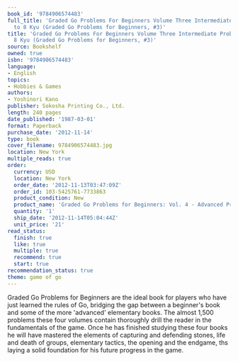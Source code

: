 ```yaml
---
book_id: '9784906574483'
full_title: 'Graded Go Problems For Beginners Volume Three Intermediate Problems 15
  to 8 Kyu (Graded Go Problems for Beginners, #3)'
title: 'Graded Go Problems For Beginners Volume Three Intermediate Problems 15 to
  8 Kyu (Graded Go Problems for Beginners, #3)'
source: Bookshelf
owned: true
isbn: '9784906574483'
language:
- English
topics:
- Hobbies & Games
authors:
- Yoshinori Kano
publisher: Sokosha Printing Co., Ltd.
length: 240 pages
date_published: '1987-03-01'
format: Paperback
purchase_date: '2012-11-14'
type: book
cover_filename: 9784906574483.jpg
location: New York
multiple_reads: true
order:
  currency: USD
  location: New York
  order_date: '2012-11-13T03:47:09Z'
  order_id: 103-5425761-7733863
  product_condition: New
  product_name: 'Graded Go Problems for Beginners: Vol. 4 - Advanced Problems'
  quantity: '1'
  ship_date: '2012-11-14T05:04:44Z'
  unit_price: '21'
read_status:
  finish: true
  like: true
  multiple: true
  recommend: true
  start: true
recommendation_status: true
theme: game of go
---
```

Graded Go Problems for Beginners are the ideal book for players who have just learned the rules of Go, bridging the gap between a beginner's book and some of the more 'advanced' elementary books.
The almost 1,500 problems these four volumes contain thoroughly drill the reader in the fundamentals of the game. Once he has finished studying these four books he will have mastered the elements of capturing and defending stones, life and death of groups, elementary tactics, the opening and the endgame, ths laying a solid foundation for his future progress in the game.

